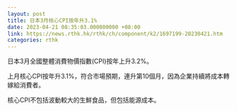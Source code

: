 ```yaml
---
layout: post
title: 日本3月核心CPI按年升3.1%
date: 2023-04-21 08:35:03.000000000 +08:00
link: https://news.rthk.hk/rthk/ch/component/k2/1697199-20230421.htm
categories: rthk
---
```


日本3月全國整體消費物價指數(CPI)按年上升3.2%。

上月核心CPI按年升3.1%，符合市場預期，連升第10個月，因為企業持續將成本轉嫁給消費者。

核心CPI不包括波動較大的生鮮食品，但包括能源成本。
